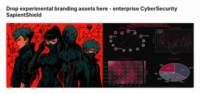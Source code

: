 **Drop experimental branding assets here - enterprise CyberSecurity SapientShield**

![visuals](https://raw.githubusercontent.com/Sapient-Predictive-Analytics/enterprise-security/main/assets/brand.jpg)
